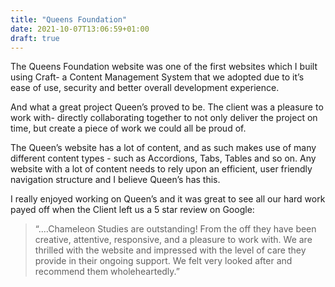 ```yaml
---
title: "Queens Foundation"
date: 2021-10-07T13:06:59+01:00
draft: true
---
```


The Queens Foundation website was one of the first websites which I built using Craft- a Content Management System that we adopted due to it’s ease of use, security and better overall development experience.

And what a great project Queen’s proved to be. The client was a pleasure to work with- directly collaborating together to not only deliver the project on time, but create a piece of work we could all be proud of.

The Queen’s website has a lot of content, and as such makes use of many different content types - such as Accordions, Tabs, Tables and so on. Any website with a lot of content needs to rely upon an efficient, user friendly navigation structure and I believe Queen’s has this.

I really enjoyed working on Queen’s and it was great to see all our hard work payed off when the Client left us a 5 star review on Google:

> “....Chameleon Studies are outstanding! From the off they have been creative, attentive, responsive, and a pleasure to work with. We are thrilled with the website and impressed with the level of care they provide in their ongoing support. We felt very looked after and recommend them wholeheartedly.”
